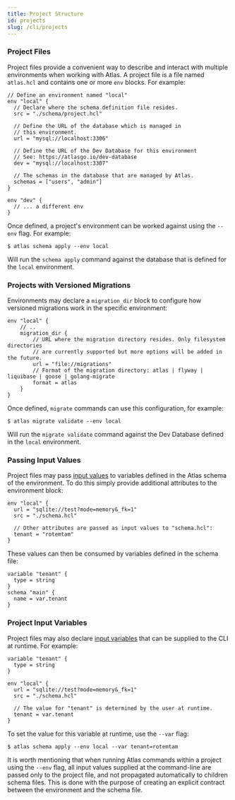 ```yaml
---
title: Project Structure
id: projects
slug: /cli/projects
---
```

### Project Files

Project files provide a convenient way to describe and interact with multiple
environments when working with Atlas. A project file is a file named
`atlas.hcl` and contains one or more `env` blocks. For example:

```hcl
// Define an environment named "local"
env "local" {
  // Declare where the schema definition file resides.
  src = "./schema/project.hcl"
  
  // Define the URL of the database which is managed in
  // this environment.
  url = "mysql://localhost:3306"
  
  // Define the URL of the Dev Database for this environment
  // See: https://atlasgo.io/dev-database
  dev = "mysql://localhost:3307"
  
  // The schemas in the database that are managed by Atlas.
  schemas = ["users", "admin"]
}

env "dev" {
  // ... a different env
}
```

Once defined, a project's environment can be worked against using the `--env` flag. 
For example:

```shell
$ atlas schema apply --env local
```

Will run the `schema apply` command against the database that is defined for the `local`
environment. 

### Projects with Versioned Migrations

Environments may declare a `migration_dir` block to configure how versioned migrations
work in the specific environment:

```hcl
env "local" {
    // ..
    migration_dir {
        // URL where the migration directory resides. Only filesystem directories
        // are currently supported but more options will be added in the future.
        url = "file://migrations"
        // Format of the migration directory: atlas | flyway | liquibase | goose | golang-migrate
        format = atlas
    }
}
```

Once defined, `migrate` commands can use this configuration, for example:
```shell
$ atlas migrate validate --env local
```
Will run the `migrate validate` command against the Dev Database defined in the 
`local` environment. 

### Passing Input Values

Project files may pass [input values](/ddl/input-variables) to variables defined in 
the Atlas schema of the environment. To do this simply provide additional attributes
to the environment block:
```hcl
env "local" {
  url = "sqlite://test?mode=memory&_fk=1"
  src = "./schema.hcl"
  
  // Other attributes are passed as input values to "schema.hcl":
  tenant = "rotemtam"
}
```

These values can then be consumed by variables defined in the schema file:

```hcl
variable "tenant" {
  type = string
}
schema "main" {
  name = var.tenant
}
```

### Project Input Variables

Project files may also declare [input variables](../ddl/input.md) that can be supplied to the CLI 
at runtime. For example: 

```hcl
variable "tenant" {
  type = string
}

env "local" {
  url = "sqlite://test?mode=memory&_fk=1"
  src = "./schema.hcl"
  
  // The value for "tenant" is determined by the user at runtime.
  tenant = var.tenant
}
```
To set the value for this variable at runtime, use the `--var` flag:

```shell
$ atlas schema apply --env local --var tenant=rotemtam
```

It is worth mentioning that when running Atlas commands within a project using
the `--env` flag, all input values supplied at the command-line are passed only
to the project file, and not propagated automatically to children schema files. 
This is done with the purpose of creating an explicit contract between the environment
and the schema file.